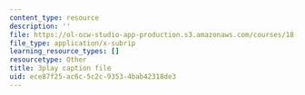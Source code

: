 ```yaml
---
content_type: resource
description: ''
file: https://ol-ocw-studio-app-production.s3.amazonaws.com/courses/18-03sc-differential-equations-fall-2011/ece87f25ac6c5c2c93534bab42318de3_wwfjLBWfiSI.vtt
file_type: application/x-subrip
learning_resource_types: []
resourcetype: Other
title: 3play caption file
uid: ece87f25-ac6c-5c2c-9353-4bab42318de3
---
```

